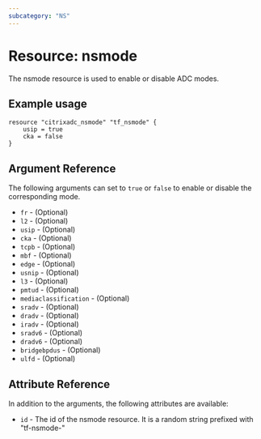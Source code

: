 ```yaml
---
subcategory: "NS"
---
```


# Resource: nsmode

The nsmode resource is used to enable or disable ADC modes.


## Example usage

```hcl
resource "citrixadc_nsmode" "tf_nsmode" {
    usip = true
	cka = false
}
```


## Argument Reference

The following arguments can set to `true` or `false` to enable or disable the corresponding mode.

* `fr` - (Optional)
* `l2` - (Optional)
* `usip` - (Optional)
* `cka` - (Optional)
* `tcpb` - (Optional)
* `mbf` - (Optional)
* `edge` - (Optional)
* `usnip` - (Optional)
* `l3` - (Optional)
* `pmtud` - (Optional)
* `mediaclassification` - (Optional)
* `sradv` - (Optional)
* `dradv` - (Optional)
* `iradv` - (Optional)
* `sradv6` - (Optional)
* `dradv6` - (Optional)
* `bridgebpdus` - (Optional)
* `ulfd` - (Optional)


## Attribute Reference

In addition to the arguments, the following attributes are available:

* `id` - The id of the nsmode resource. It is a random string prefixed with "tf-nsmode-"
